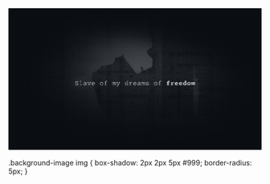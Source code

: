 <div class="background-image">
  <img src="/dreams_dark2.png" alt="dream">
</div>

.background-image img {
	box-shadow: 2px 2px 5px #999;
	border-radius: 5px;
}
